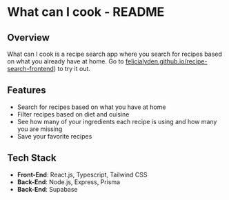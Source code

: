 # What can I cook - README

## Overview

What can I cook is a recipe search app where you search for recipes based on what you already have at home. Go to [felicialyden.github.io/recipe-search-frontend](https://felicialyden.github.io/recipe-search-frontend/)) to try it out.

## Features

- Search for recipes based on what you have at home
- Filter recipes based on diet and cuisine
- See how many of your ingredients each recipe is using and how many you are missing
- Save your favorite recipes

## Tech Stack

- **Front-End**: React.js, Typescript, Tailwind CSS
- **Back-End**: Node.js, Express, Prisma
- **Back-End**: Supabase
